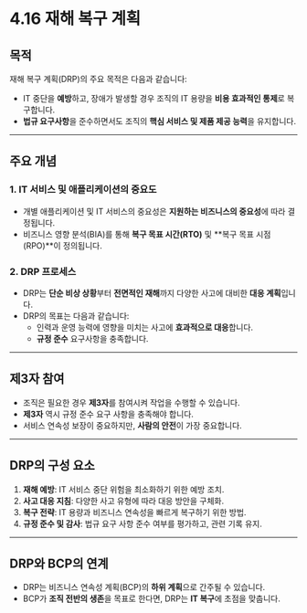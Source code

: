 # 4.16 재해 복구 계획

## 목적
재해 복구 계획(DRP)의 주요 목적은 다음과 같습니다:
- IT 중단을 **예방**하고, 장애가 발생할 경우 조직의 IT 용량을 **비용 효과적인 통제**로 복구합니다.
- **법규 요구사항**을 준수하면서도 조직의 **핵심 서비스 및 제품 제공 능력**을 유지합니다.

---

## 주요 개념

### 1. **IT 서비스 및 애플리케이션의 중요도**
- 개별 애플리케이션 및 IT 서비스의 중요성은 **지원하는 비즈니스의 중요성**에 따라 결정됩니다.
- 비즈니스 영향 분석(BIA)를 통해 **복구 목표 시간(RTO)** 및 **복구 목표 시점(RPO)**이 정의됩니다.

### 2. **DRP 프로세스**
- DRP는 **단순 비상 상황**부터 **전면적인 재해**까지 다양한 사고에 대비한 **대응 계획**입니다.
- DRP의 목표는 다음과 같습니다:
  - 인력과 운영 능력에 영향을 미치는 사고에 **효과적으로 대응**합니다.
  - **규정 준수** 요구사항을 충족합니다.

---

## 제3자 참여
- 조직은 필요한 경우 **제3자**를 참여시켜 작업을 수행할 수 있습니다.
- **제3자** 역시 규정 준수 요구 사항을 충족해야 합니다.
- 서비스 연속성 보장이 중요하지만, **사람의 안전**이 가장 중요합니다.

---

## DRP의 구성 요소
1. **재해 예방**: IT 서비스 중단 위험을 최소화하기 위한 예방 조치.
2. **사고 대응 지침**: 다양한 사고 유형에 따라 대응 방안을 구체화.
3. **복구 전략**: IT 용량과 비즈니스 연속성을 빠르게 복구하기 위한 방법.
4. **규정 준수 및 감사**: 법규 요구 사항 준수 여부를 평가하고, 관련 기록 유지.

---

## DRP와 BCP의 연계
- DRP는 비즈니스 연속성 계획(BCP)의 **하위 계획**으로 간주될 수 있습니다.
- BCP가 **조직 전반의 생존**을 목표로 한다면, DRP는 **IT 복구**에 초점을 맞춥니다.

